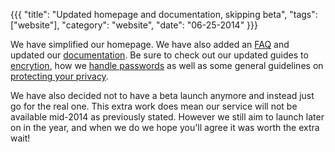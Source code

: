 {{{ "title": "Updated homepage and documentation, skipping beta", "tags": ["website"], "category": "website", "date": "06-25-2014" }}}

We have simplified our homepage. We have also added an [FAQ](https://autonomail.com/faq) and updated our [documentation](https://autonomail.com/docs). Be sure to check out our updated guides to [encrytion](https://autonomail.com/docs/security/email-encryption), how we [handle passwords](https://autonomail.com/docs/security/passwords) as well as some general guidelines on [protecting your privacy](https://autonomail.com/docs/security/privacy).

We have also decided not to have a beta launch anymore and instead just go for the real one. This extra work does mean our service will not be available mid-2014 as previously stated. However we still aim to launch later on in the year, and when we do we hope you'll agree it was worth the extra wait!

